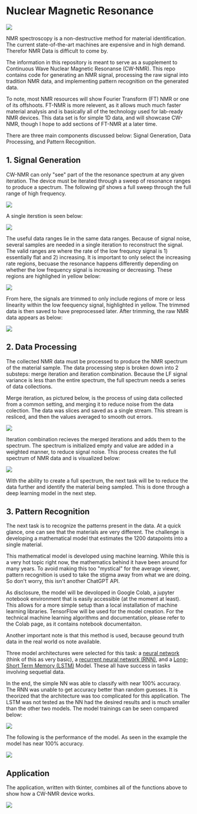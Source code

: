 # Nuclear Magnetic Resonance

<img src="https://github.com/cgrundman/NMR-Signal/blob/master/figures/app_example.gif" />

NMR spectroscopy is a non-destructive method for material identification. The current state-of-the-art machines are expensive and in high demand. Therefor NMR Data is difficult to come by.

The information in this repository is meant to serve as a supplement to Continuous Wave Nuclear Magnetic Resonanse (CW-NMR). This repo contains code for generating an NMR signal, processing the raw signal into tradition NMR data, and implementing pattern recognition on the generated data.

To note, most NMR resources will show Fourier Transform (FT) NMR or one of its offshoots. FT-NMR is more relevent, as it allows much much faster material analysis and is basically all of the technology used for lab-ready NMR devices. This data set is for simple 1D data, and will showcase CW-NMR, though I hope to add sections of FT-NMR at a later time. 

There are three main components discussed below: Signal Generation, Data Processing, and Pattern Recognition.

## 1. Signal Generation

CW-NMR can only "see" part of the the resonance spectrum at any given iteration. The device must be iterated through a sweep of resonance ranges to produce a spectrum. The following gif shows a full sweep through the full range of high frequency.

<img src="https://github.com/cgrundman/NMR-Signal/blob/master/figures/full_sweep.gif" />

A single iterstion is seen below:

<img src="https://github.com/cgrundman/NMR-Signal/blob/master/figures/full_data_iteration.png" />

The useful data ranges lie in the same data ranges. Because of signal noise, several samples are needed in a single iteration to reconstruct the signal. The valid ranges are where the rate of the low frequncy signal is 1) essentially flat and 2) increasing. It is important to only select the increasing rate regions, becuase the resonance happens differently depending on whether the low frequency signal is increasing or decreasing. These regions are highlighed in yellow below: 

<img src="https://github.com/cgrundman/NMR-Signal/blob/master/figures/highlighted_data.png" />

From here, the signals are trimmed to only include regions of more or less linearity within the low feequency signal, highlighted in yellow. The trimmed data is then saved to have preprocessed later. After trimming, the raw NMR data appears as below:

<img src="https://github.com/cgrundman/NMR-Signal/blob/master/figures/trimmed_data.png" />

## 2. Data Processing

The collected NMR data must be processed to produce the NMR spectrum of the material sample. The data processing step is broken down into 2 substeps: merge iteration and iteration combination. Because the LF signal variance is less than the entire spectrum, the full spectrum needs a series of data collections.

Merge iteration, as pictured below, is the process of using data collected from a common setting, and merging it to reduce noise from the data colection. The data was slices and saved as a single stream. This stream is resliced, and then the values averaged to smooth out errors.

<img src="https://github.com/cgrundman/NMR-Signal/blob/master/figures/merge_iteration.png" />

Iteration combination recieves the merged iterations and adds them to the spectrum. The spectrum is initialized empty and value are added in a weighted manner, to reduce signal noise. This process creates the full spectrum of NMR data and is visualized below:

<img src="https://github.com/cgrundman/NMR-Signal/blob/master/figures/spectrum.gif" />

With the ability to create a full spectrum, the next task will be to reduce the data further and identify the material being sampled. This is done through a deep learning model in the next step.

## 3. Pattern Recognition

The next task is to recognize the patterns present in the data. At a quick glance, one can see that the materials are very different. The challenge is developing a mathematical model that estimates the 1200 datapoints into a single material. 

This mathematical model is developed using machine learning. While this is a very hot topic right now, the mathematics behind it have been around for many years. To avoid making this too "mystical" for the average viewer, pattern recognition is used to take the stigma away from what we are doing. So don't worry, this isn't another ChatGPT API.

As disclosure, the model will be devoloped in Google Colab, a jupyter notebook environment that is easily accessible (at the moment at least). This allows for a more simple setup than a local installation of machine learning libraries. TensorFlow will be used for the model creation. For the technical machine learning algorithms and documentation, please refer to the Colab page, as it contains notebook documentaiton. 

Another important note is that this method is used, because geound truth data in the real world os note available.

Three model architectures were selected for this task: a [neural network](https://www.ibm.com/topics/neural-networks) (think of this as very basic), a [recurrent neural network (RNN)](https://www.ibm.com/topics/recurrent-neural-networks), and a [Long-Short Term Memory (LSTM)](https://medium.com/@ottaviocalzone/an-intuitive-explanation-of-lstm-a035eb6ab42c) Model. These all have success in tasks involving sequetial data.

In the end, the simple NN was able to classify with near 100% accuracy. The RNN was unable to get accuracy better than random guesses. It is theorized that the architecture was too complicated for this application. The LSTM was not tested as the NN had the desired results and is much smaller than the other two models. The model trainings can be seen compared below:

<img src="https://github.com/cgrundman/NMR-Signal/blob/master/figures/comp_NN_RNN .png" />

The following is the performance of the model. As seen in the example the model has near 100% accuracy.

<img src="https://github.com/cgrundman/NMR-Signal/blob/master/figures/model_demo.png" />

## Application

The application, written with tkinter, combines all of the functions above to show how a CW-NMR device works.

<img src="https://github.com/cgrundman/NMR-Signal/blob/master/figures/material_4_full_run.gif" />
